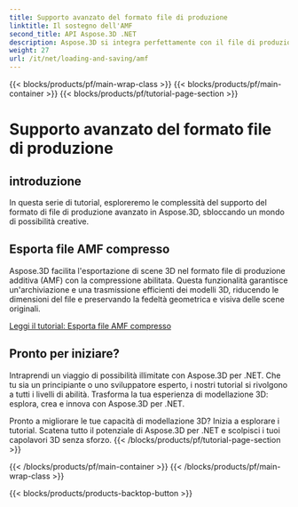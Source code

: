 ```yaml
---
title: Supporto avanzato del formato file di produzione
linktitle: Il sostegno dell'AMF
second_title: API Aspose.3D .NET
description: Aspose.3D si integra perfettamente con il file di produzione avanzato per una compressione e decompressione efficiente dei modelli 3D, ottimizzando le dimensioni dei file e migliorando le prestazioni.
weight: 27
url: /it/net/loading-and-saving/amf
---
```


{{< blocks/products/pf/main-wrap-class >}}
{{< blocks/products/pf/main-container >}}
{{< blocks/products/pf/tutorial-page-section >}}

# Supporto avanzato del formato file di produzione

## introduzione

In questa serie di tutorial, esploreremo le complessità del supporto del formato di file di produzione avanzato in Aspose.3D, sbloccando un mondo di possibilità creative.

## Esporta file AMF compresso

Aspose.3D facilita l'esportazione di scene 3D nel formato file di produzione additiva (AMF) con la compressione abilitata. Questa funzionalità garantisce un'archiviazione e una trasmissione efficienti dei modelli 3D, riducendo le dimensioni del file e preservando la fedeltà geometrica e visiva delle scene originali.


[Leggi il tutorial: Esporta file AMF compresso](export-scene-compressed-amf)


## Pronto per iniziare?

Intraprendi un viaggio di possibilità illimitate con Aspose.3D per .NET. Che tu sia un principiante o uno sviluppatore esperto, i nostri tutorial si rivolgono a tutti i livelli di abilità. Trasforma la tua esperienza di modellazione 3D: esplora, crea e innova con Aspose.3D per .NET.

Pronto a migliorare le tue capacità di modellazione 3D? Inizia a esplorare i tutorial. Scatena tutto il potenziale di Aspose.3D per .NET e scolpisci i tuoi capolavori 3D senza sforzo.
{{< /blocks/products/pf/tutorial-page-section >}}

{{< /blocks/products/pf/main-container >}}
{{< /blocks/products/pf/main-wrap-class >}}

{{< blocks/products/products-backtop-button >}}
